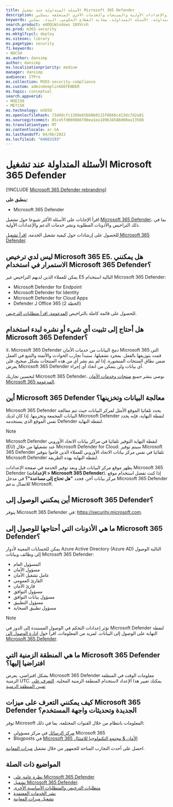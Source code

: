 ```yaml
---
title: الأسئلة المتداولة عند تشغيل Microsoft 365 Defender
description: احصل على إجابات للأسئلة الأكثر شيوعا حول الترخيص والأذونات والإعدادات الأولية والمنتجات والخدمات الأخرى المتعلقة بتمكين Microsoft 365 Defender
keywords: الأسئلة المتداولة، الأسئلة المتداولة، سحابة القطاع الحكومي، البدء، تمكين Microsoft 365 Defender، Microsoft 365 Defender، M365، الأمان، موقع البيانات، الأذونات المطلوبة، أهلية الترخيص، صفحة الإعدادات
search.product: eADQiWindows 10XVcnh
ms.prod: m365-security
ms.mktglfcycl: deploy
ms.sitesec: library
ms.pagetype: security
f1.keywords:
- NOCSH
ms.author: dansimp
author: dansimp
ms.localizationpriority: medium
manager: dansimp
audience: ITPro
ms.collection: M365-security-compliance
ms.custom: admindeeplinkDEFENDER
ms.topic: conceptual
search.appverid:
- MOE150
- MET150
ms.technology: m365d
ms.openlocfilehash: 73dddcfc1389eb5bb0b0115f0666c413dc7d2a01
ms.sourcegitcommit: 85ce5fd0698b6f00ea1ea189634588d00ea13508
ms.translationtype: MT
ms.contentlocale: ar-SA
ms.lasthandoff: 04/06/2022
ms.locfileid: "64663193"
---
```

# <a name="frequently-asked-questions-when-turning-on-microsoft-365-defender"></a>الأسئلة المتداولة عند تشغيل Microsoft 365 Defender

[!INCLUDE [Microsoft 365 Defender rebranding](../includes/microsoft-defender.md)]


**ينطبق على:**
- Microsoft 365 Defender

اقرأ الإجابات على الأسئلة الأكثر شيوعا حول تشغيل [Microsoft 365 Defender](microsoft-365-defender.md)، بما في ذلك التراخيص والأذونات المطلوبة ونشر خدمات الدعم والإعدادات الأولية.

للحصول على إرشادات حول كيفية تشغيل الخدمة، [اقرأ تشغيل Microsoft 365 Defender](m365d-enable.md).

## <a name="i-dont-have-a-microsoft-365-e5-license-can-i-still-use-microsoft-365-defender"></a>ليس لدي ترخيص Microsoft 365 E5. هل يمكنني الاستمرار في استخدام Microsoft 365 Defender؟

يمكن للعملاء الذين لديهم التراخيص غير E5 التالية استخدام Microsoft 365 Defender:

- Microsoft Defender for Endpoint
- Microsoft Defender for Identity
- Microsoft Defender for Cloud Apps
- Defender لـ Office 365 (الخطة 2)

للحصول على قائمة كاملة بالتراخيص [المدعومة، اقرأ متطلبات الترخيص](prerequisites.md#licensing-requirements).

## <a name="do-i-need-to-install-or-deploy-anything-to-start-using-microsoft-365-defender"></a>هل أحتاج إلى تثبيت أي شيء أو نشره لبدء استخدام Microsoft 365 Defender؟

لا، Microsoft 365 Defender دمج البيانات من خدمات الأمان Microsoft 365 التي قمت بتوزيعها بالفعل. بمجرد تشغيلها، ستبدأ تجارب الحوادث والأتمتة والتتبع في العمل ضمن نطاق المنتجات المنشورة. إذا لم يتم نشر أي من هذه المنتجات بشكل صحيح، فلن يعرض Microsoft 365 Defender أي بيانات ولن يتمكن من اتخاذ أي إجراء.

لتحسين تجاربك Microsoft 365 Defender، نوصي بنشر *جميع* [منتجات وخدمات الأمان Microsoft 365 المدعومة](deploy-supported-services.md).

## <a name="where-does-microsoft-365-defender-process-and-store-my-data"></a>أين Microsoft 365 Defender معالجة البيانات وتخزينها؟

Microsoft 365 Defender يحدد تلقائيا الموقع الأمثل لمركز البيانات حيث تتم معالجة البيانات المجمعة وتخزينها. إذا كان لديك Microsoft Defender لنقطة النهاية، فإنه يحدد نفس الموقع الذي يستخدمه Defender لنقطة النهاية.

>[!NOTE]
>Microsoft Defender لنقطة النهاية التوفير تلقائيا في مراكز بيانات الاتحاد الأوروبي (EU) عند تشغيلها من خلال Microsoft Defender for Cloud. سيتم توفير Microsoft 365 Defender تلقائيا في نفس مركز بيانات الاتحاد الأوروبي للعملاء الذين قاموا بتوفير Microsoft Defender لنقطة النهاية بهذه الطريقة.

يظهر موقع مركز البيانات قبل وبعد توفير الخدمة في صفحة الإعدادات Microsoft 365 Defender (**الإعدادات > Microsoft 365 Defender**). إذا كنت تفضل استخدام موقع مركز بيانات آخر، فحدد **"هل تحتاج إلى مساعدة"؟** في مدخل Microsoft 365 Defender للاتصال بدعم Microsoft.

## <a name="where-can-i-access-microsoft-365-defender"></a>أين يمكنني الوصول إلى Microsoft 365 Defender؟

يتوفر Microsoft 365 Defender في: <a href="https://go.microsoft.com/fwlink/p/?linkid=2077139" target="_blank"><https://security.microsoft.com></a>.

## <a name="what-permissions-do-i-need-to-access-microsoft-365-defender"></a>ما هي الأذونات التي أحتاجها للوصول إلى Microsoft 365 Defender؟

يمكن للحسابات المعينة لأدوار Azure Active Directory (Azure AD) التالية الوصول إلى وظائف وبيانات Microsoft 365 Defender:

- المسؤول العام
- مسؤول الأمان
- عامل تشغيل الأمان
- القارئ العمومي
- قارئ الأمان
- مسؤول التوافق
- مسؤول بيانات التوافق
- مسؤول التطبيق
- مسؤول تطبيق السحابة


> [!NOTE]
> تؤثر إعدادات التحكم في الوصول المستندة إلى الدور في Microsoft Defender لنقطة النهاية على الوصول إلى البيانات. لمزيد من المعلومات، اقرأ حول [إدارة الوصول إلى Microsoft 365 Defender](m365d-permissions.md).

## <a name="what-time-zone-does-microsoft-365-defender-default-to"></a>ما هي المنطقة الزمنية التي Microsoft 365 Defender افتراضيا إليها؟

بشكل افتراضي، يعرض Microsoft 365 Defender معلومات الوقت في المنطقة الزمنية UTC. يمكنك تغيير هذا الإعداد لاستخدام المنطقة الزمنية المحلية. [التعرف على تعيين المنطقة الزمنية](m365d-time-zone.md)

## <a name="how-can-i-learn-about-new-microsoft-365-defender-feature-and-ui-updates"></a>كيف يمكنني التعرف على ميزات Microsoft 365 Defender الجديدة وتحديثات واجهة المستخدم؟

توفر Microsoft المعلومات بانتظام من خلال القنوات المختلفة، بما في ذلك:

- [مركز الرسائل](../../admin/manage/message-center.md) في مركز مسؤولي Microsoft 365
- Blogposts في [Microsoft 365 الأمان & مجتمع التكنولوجيا للامتثال](https://techcommunity.microsoft.com/t5/security-privacy-and-compliance/bg-p/securityprivacycompliance)

احصل على أحدث التجارب المتاحة للجمهور من خلال تشغيل [ميزات المعاينة](preview.md).

## <a name="related-topics"></a>المواضيع ذات الصلة

- [نظرة عامة على Microsoft 365 Defender](microsoft-365-defender.md)
- [تشغيل Microsoft 365 Defender](m365d-enable.md).
- [متطلبات الترخيص والمتطلبات الأساسية الأخرى](prerequisites.md)
- [نشر الخدمات المعتمدة](deploy-supported-services.md)
- [تشغيل ميزات المعاينة](preview.md)
